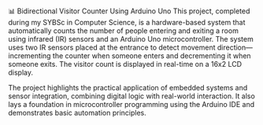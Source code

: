 📊 Bidirectional Visitor Counter Using Arduino Uno
This project, completed during my SYBSc in Computer Science, is a hardware-based system that automatically counts the number of people entering and exiting a room using infrared (IR) sensors and an Arduino Uno microcontroller. The system uses two IR sensors placed at the entrance to detect movement direction—incrementing the counter when someone enters and decrementing it when someone exits. The visitor count is displayed in real-time on a 16x2 LCD display.

The project highlights the practical application of embedded systems and sensor integration, combining digital logic with real-world interaction. It also lays a foundation in microcontroller programming using the Arduino IDE and demonstrates basic automation principles.
